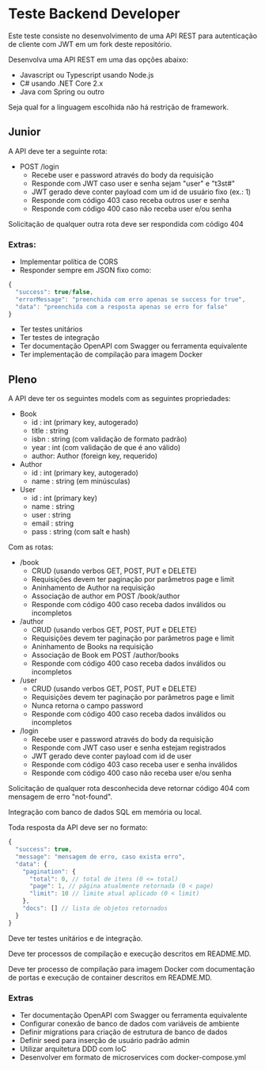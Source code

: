 # Teste Backend Developer

Este teste consiste no desenvolvimento de uma API REST para autenticação de cliente com JWT em um fork deste repositório.

Desenvolva uma API REST em uma das opções abaixo:

  - Javascript ou Typescript usando Node.js
  - C# usando .NET Core 2.x
  - Java com Spring ou outro

Seja qual for a linguagem escolhida não há restrição de framework.

## Junior

A API deve ter a seguinte rota:

  - POST /login
    - Recebe user e password através do body da requisição
    - Responde com JWT caso user e senha sejam "user" e "t3st#"
    - JWT gerado deve conter payload com um id de usuário fixo (ex.: 1)
    - Responde com código 403 caso receba outros user e senha
    - Responde com código 400 caso não receba user e/ou senha

Solicitação de qualquer outra rota deve ser respondida com código 404

### Extras:

  - Implementar política de CORS
  - Responder sempre em JSON fixo como:
  ```js
  {
    "success": true/false,
    "errorMessage": "preenchida com erro apenas se success for true",
    "data": "preenchida com a resposta apenas se erro for false"
  }
  ```
  - Ter testes unitários
  - Ter testes de integração
  - Ter documentação OpenAPI com Swagger ou ferramenta equivalente
  - Ter implementação de compilação para imagem Docker

## Pleno

A API deve ter os seguintes models com as seguintes propriedades:

  - Book
    - id    : int     (primary key, autogerado)
    - title : string
    - isbn  : string  (com validação de formato padrão)
    - year  : int     (com validação de que é ano válido)
    - author: Author (foreign key, requerido)
  - Author
    - id    : int     (primary key, autogerado)
    - name  : string  (em minúsculas)
  - User
    - id    : int     (primary key)
    - name  : string
    - user  : string
    - email : string
    - pass  : string (com salt e hash)

Com as rotas:

  - /book
    - CRUD (usando verbos GET, POST, PUT e DELETE)
    - Requisições devem ter paginação por parâmetros page e limit
    - Aninhamento de Author na requisição
    - Associação de author em POST /book/author
    - Responde com código 400 caso receba dados inválidos ou incompletos
  - /author
    - CRUD (usando verbos GET, POST, PUT e DELETE)
    - Requisições devem ter paginação por parâmetros page e limit
    - Aninhamento de Books na requisição
    - Associação de Book em POST /author/books
    - Responde com código 400 caso receba dados inválidos ou incompletos
  - /user
    - CRUD (usando verbos GET, POST, PUT e DELETE)
    - Requisições devem ter paginação por parâmetros page e limit
    - Nunca retorna o campo password
    - Responde com código 400 caso receba dados inválidos ou incompletos
  - /login
    - Recebe user e password através do body da requisição
    - Responde com JWT caso user e senha estejam registrados
    - JWT gerado deve conter payload com id de user
    - Responde com código 403 caso receba user e senha inválidos
    - Responde com código 400 caso não receba user e/ou senha

Solicitação de qualquer rota desconhecida deve retornar código 404 com mensagem de erro "not-found".

Integração com banco de dados SQL em memória ou local.

Toda resposta da API deve ser no formato:

```js
{
  "success": true,
  "message": "mensagem de erro, caso exista erro",
  "data": {
    "pagination": {
      "total": 0, // total de itens (0 <= total)
      "page": 1, // página atualmente retornada (0 < page)
      "limit": 10 // limite atual aplicado (0 < limit)
    },
    "docs": [] // lista de objetos retornados
  }
}
```

Deve ter testes unitários e de integração.

Deve ter processos de compilação e execução descritos em README.MD.

Deve ter processo de compilação para imagem Docker com documentação de portas e execução de container descritos em README.MD.

### Extras

  - Ter documentação OpenAPI com Swagger ou ferramenta equivalente
  - Configurar conexão de banco de dados com variáveis de ambiente
  - Definir migrations para criação de estrutura de banco de dados
  - Definir seed para inserção de usuário padrão admin
  - Utilizar arquitetura DDD com IoC
  - Desenvolver em formato de microservices com docker-compose.yml
